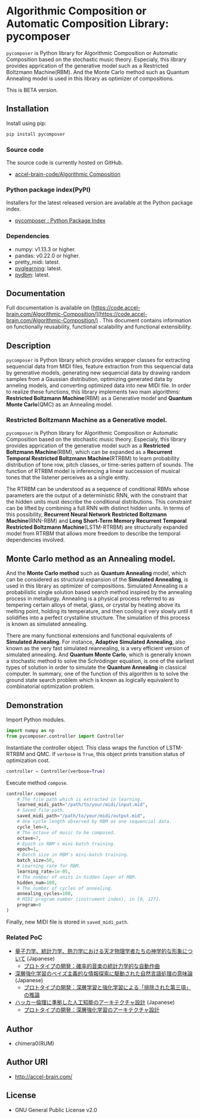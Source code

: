 # Algorithmic Composition or Automatic Composition Library: pycomposer

`pycomposer` is Python library for Algorithmic Composition or Automatic Composition based on the stochastic music theory. Especialy, this library provides apprication of the generative model such as a Restricted Boltzmann Machine(RBM). And the Monte Carlo method such as Quantum Annealing model is used in this library as optimizer of compositions.

This is BETA version.

## Installation

Install using pip:

```sh
pip install pycomposer
```

### Source code

The source code is currently hosted on GitHub.

- [accel-brain-code/Algorithmic Composition](https://github.com/chimera0/accel-brain-code/tree/master/Algorithmic-Composition)

### Python package index(PyPI)

Installers for the latest released version are available at the Python package index.

- [pycomposer : Python Package Index](https://pypi.org/pypi/pycomposer/)

### Dependencies

- numpy: v1.13.3 or higher.
- pandas: v0.22.0 or higher.
- pretty_midi: latest.
- [pyqlearning](https://github.com/chimera0/accel-brain-code/tree/master/Reinforcement-Learning): latest.
- [pydbm](https://github.com/chimera0/accel-brain-code/tree/master/Deep-Learning-by-means-of-Design-Pattern): latest.

## Documentation

Full documentation is available on [https://code.accel-brain.com/Algorithmic-Composition/](https://code.accel-brain.com/Algorithmic-Composition/) . This document contains information on functionally reusability, functional scalability and functional extensibility.

## Description

`pycomposer` is Python library which provides wrapper classes for extracting sequencial data from MIDI files, feature extraction from this sequencial data by generative models, generating new sequencial data by drawing random samples from a Gaussian distribution, optimizing generated data by anneling models, and converting optimized data into new MIDI file. In order to realize these functions, this library implements two main algorithms: **Restricted Boltzmann Machine**(RBM) as a Generative model and **Quantum Monte Carlo**(QMC) as an Annealing model.

### Restricted Boltzmann Machine as a Generative model.

`pycomposer` is Python library for Algorithmic Composition or Automatic Composition based on the stochastic music theory. Especialy, this library provides apprication of the generative model such as a **Restricted Boltzmann Machine**(RBM), which can be expanded as a **Recurrent Temporal Restricted Boltzmann Machine**(RTRBM) to learn probability distribution of tone row, pitch classes, or time-series pattern of sounds. The function of RTRBM model is inferencing a linear succession of musical tones that the listener perceives as a single entity.

The RTRBM can be understood as a sequence of conditional RBMs whose parameters are the output of a deterministic RNN, with the constraint that the hidden units must describe the conditional distributions. This constraint can be lifted by combining a full RNN with distinct hidden units. In terms of this possibility, **Recurrent Neural Network Restricted Boltzmann Machine**(RNN-RBM) and **Long Short-Term Memory Recurrent Temporal Restricted Boltzmann Machine**(LSTM-RTRBM) are structurally expanded model from RTRBM that allows more freedom to describe the temporal dependencies involved.

## Monte Carlo method as an Annealing model.

And the **Monte Carlo method** such as **Quantum Annealing** model, which can be considered as structural expansion of the **Simulated Annealing**, is used in this library as optimizer of compositions. Simulated Annealing is a probabilistic single solution based search method inspired by the annealing process in metallurgy. Annealing is a physical process referred to as tempering certain alloys of metal, glass, or crystal by heating above its melting point, holding its temperature, and then cooling it very slowly until it solidifies into a perfect crystalline structure. The simulation of this process is known as simulated annealing.

There are many functional extensions and functional equivalents of **Simulated Annealing**. For instance, **Adaptive Simulated Annealing**, also known as the very fast simulated reannealing, is a very efficient version of simulated annealing. And **Quantum Monte Carlo**, which is generally known a stochastic method to solve the Schrödinger equation, is one of the earliest types of solution in order to simulate the **Quantum Annealing** in classical computer. In summary, one of the function of this algorithm is to solve the ground state search problem which is known as logically equivalent to combinatorial optimization problem.

## Demonstration

Import Python modules.

```python
import numpy as np
from pycomposer.controller import Controller
```

Instantiate the controller object. This class wraps the function of LSTM-RTRBM and QMC. If `verbose` is `True`, this object prints transition status of optimization cost.

```python
controller = Controller(verbose=True)
```

Execute method `compose`.

```python
controller.compose(
    # The file path which is extracted in learning.
    learned_midi_path="/path/to/your/midi/input.mid",
    # Saved file path.
    saved_midi_path="/path/to/your/midi/output.mid",
    # One cycle length observed by RBM as one sequencial data.
    cycle_len=8,
    # The octave of music to be composed.
    octave=7,
    # Epoch in RBM's mini-batch training.
    epoch=1,
    # Batch size in RBM's mini-batch training.
    batch_size=50,
    # Learning rate for RBM.
    learning_rate=1e-05,
    # The number of units in hidden layer of RBM.
    hidden_num=100,
    # The number of cycles of annealing.
    annealing_cycles=100,
    # MIDI program number (instrument index), in [0, 127].
    program=0
)
```

Finally, new MIDI file is stored in `saved_midi_path`.

### Related PoC

- [量子力学、統計力学、熱力学における天才物理学者たちの神学的な形象について](https://accel-brain.com/das-theologische-bild-genialer-physiker-in-der-quantenmechanik-und-der-statistischen-mechanik-und-thermodynamik/) (Japanese)
    - [プロトタイプの開発：確率的音楽の統計力学的な自動作曲](https://accel-brain.com/das-theologische-bild-genialer-physiker-in-der-quantenmechanik-und-der-statistischen-mechanik-und-thermodynamik/5/#i-6)
- [深層強化学習のベイズ主義的な情報探索に駆動された自然言語処理の意味論](https://accel-brain.com/semantics-of-natural-language-processing-driven-by-bayesian-information-search-by-deep-reinforcement-learning/) (Japanese)
    - [プロトタイプの開発：深層学習と強化学習による「排除された第三項」の推論](https://accel-brain.com/semantics-of-natural-language-processing-driven-by-bayesian-information-search-by-deep-reinforcement-learning/4/#i-5)
- [ハッカー倫理に準拠した人工知能のアーキテクチャ設計](https://accel-brain.com/architectural-design-of-artificial-intelligence-conforming-to-hacker-ethics/) (Japanese)
    - [プロトタイプの開発：深層強化学習のアーキテクチャ設計](https://accel-brain.com/architectural-design-of-artificial-intelligence-conforming-to-hacker-ethics/5/#i-2)    

## Author

- chimera0(RUM)

## Author URI

- http://accel-brain.com/

## License

- GNU General Public License v2.0
